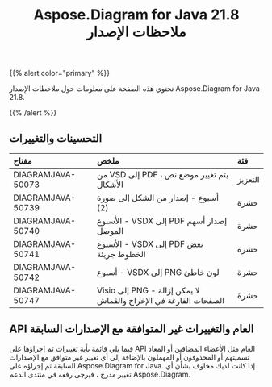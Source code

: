 ﻿---
title: Aspose.Diagram for Java 21.8 ملاحظات الإصدار
type: docs
weight: 5
url: /ar/java/aspose-diagram-for-java-21-8-release-notes/
---
{{% alert color="primary" %}}

تحتوي هذه الصفحة على معلومات حول ملاحظات الإصدار Aspose.Diagram for Java 21.8.

{{% /alert %}}
## **التحسينات والتغييرات**  ##

|**مفتاح**|**ملخص**|**فئة**|
|:- |:- |:- |
|DIAGRAMJAVA-50073|من VSD إلى PDF ، يتم تغيير موضع نص الأشكال|التعزيز|
|DIAGRAMJAVA-50739|أسبوع - إصدار من الشكل إلى صورة (2)|حشرة|
|DIAGRAMJAVA-50740|الأسبوع - VSDX إلى PDF إصدار أسهم الموصل|حشرة|
|DIAGRAMJAVA-50741|الأسبوع - VSDX إلى PDF بعض الخطوط جريئة|حشرة|
|DIAGRAMJAVA-50742|أسبوع - VSDX إلى PNG لون خاطئ|حشرة|
|DIAGRAMJAVA-50747|Visio إلى PNG - لا يمكن إزالة الصفحات الفارغة في الإخراج والقماش|حشرة|
## **API العام والتغييرات غير المتوافقة مع الإصدارات السابقة**
فيما يلي قائمة بأية تغييرات تم إجراؤها على API العام مثل الأعضاء المضافين أو المعاد تسميتهم أو المحذوفون أو المهملون بالإضافة إلى أي تغيير غير متوافق مع الإصدارات السابقة تم إجراؤه على Aspose.Diagram for Java. إذا كانت لديك مخاوف بشأن أي تغيير مدرج ، فيرجى رفعه في منتدى الدعم Aspose.Diagram.

